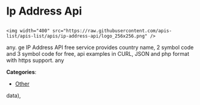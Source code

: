 # Ip Address Api<p align="center">
    <img width="400" src="https://raw.githubusercontent.com/apis-list/apis-list/apis/ip-address-api/logo_256x256.png" />
</p>

any. ge IP Address API free service provides country name, 2 symbol code and 3 symbol code for free, api examples in CURL, JSON and php format with https support.  any

**Categories**:

- [Other](https://github/apis-list/apis-list#other)





data),


